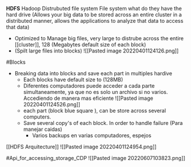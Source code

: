 **HDFS** 
Hadoop Distrubuted file system
File system what do they have the hard drive
(Allows your big data to be stored across an entire cluster in a distributed manner, allows the applications to analyze that data to access that data)

- Optimized to Manage big files, very large to distrube across the entire [[cluster]], 128 (Megabytes default size of each block) 
- (Spilt large files into blocks)
![[Pasted image 20220401124126.png]]


#Blocks
-  Breaking data into blocks and save each part in multiples hardive 
	- Each blocks have default size to (128MB)  
	-  Diferentes computadores puede acceder a cada parte simultaneamente, ya que no es solo un archivo si no varios. Accediendo de manera mas eficiente
	![[Pasted image 20220401124526.png]]
	- each part (block blue square ), can be store across several computers.
	 - Save several copy's of each block. In order to handle failure (Para manejar caidas)
		 - Varios backups en varias computadores, espejos

[[HDFS Arquitecture]]
![[Pasted image 20220401124954.png]]



#Api_for_accessing_storage_CDP
![[Pasted image 20220607103823.png]]